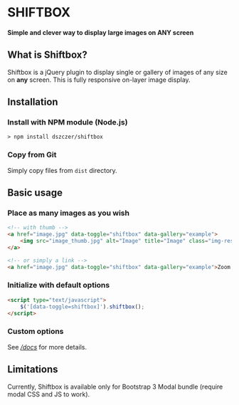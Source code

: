 SHIFTBOX
==

#### Simple and clever way to display large images on ANY screen


## What is Shiftbox?

Shiftbox is a jQuery plugin to display single or gallery of images of any size on **any** screen. This is fully responsive on-layer image display.

## Installation

### Install with NPM module (Node.js)
`> npm install dszczer/shiftbox`

### Copy from Git
Simply copy files from `dist` directory.

## Basic usage

### Place as many images as you wish
```HTML
<!-- with thumb -->
<a href="image.jpg" data-toggle="shiftbox" data-gallery="example">
    <img src="image_thumb.jpg" alt="Image" title="Image" class="img-responsive">
</a>

<!-- or simply a link -->
<a href="image.jpg" data-toggle="shiftbox" data-gallery="example">Zoom Image</a>
```

### Initialize with default options
```HTML
<script type="text/javascript">
    $('[data-toggle=shiftbox]').shiftbox();
</script>
```
### Custom options
See [*/docs*](https://dszczer.github.io/shiftbox/) for more details.

## Limitations
Currently, Shiftbox is available only for Bootstrap 3 Modal bundle (require modal CSS and JS to work).
